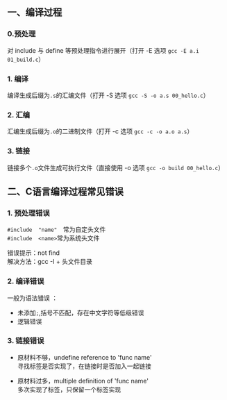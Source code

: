 ## 一、编译过程

### 0.预处理
对 include 与 define 等预处理指令进行展开（打开 -E 选项 `gcc -E a.i 01_build.c`）

### 1. 编译
编译生成后缀为`.s`的汇编文件（打开 -S 选项 `gcc -S -o a.s 00_hello.c`）

### 2. 汇编
汇编生成后缀为`.o`的二进制文件（打开 -c 选项 `gcc -c -o a.o a.s`）

### 3. 链接
链接多个`.o`文件生成可执行文件（直接使用 -o 选项 `gcc -o build 00_hello.c`）

## 二、C语言编译过程常见错误

### 1. 预处理错误
`#include  "name"  `常为自定头文件  
`#include  <name>`常为系统头文件

错误提示：not find  
解决方法：gcc -I + 头文件目录

### 2. 编译错误

一般为语法错误 ：
- 未添加`;`,括号不匹配，存在中文字符等低级错误
- 逻辑错误

### 3. 链接错误

- 原材料不够，undefine reference to 'func name'  
寻找标签是否实现了，在链接时是否加入一起链接

- 原材料过多，multiple definition of 'func name'  
多次实现了标签，只保留一个标签实现

